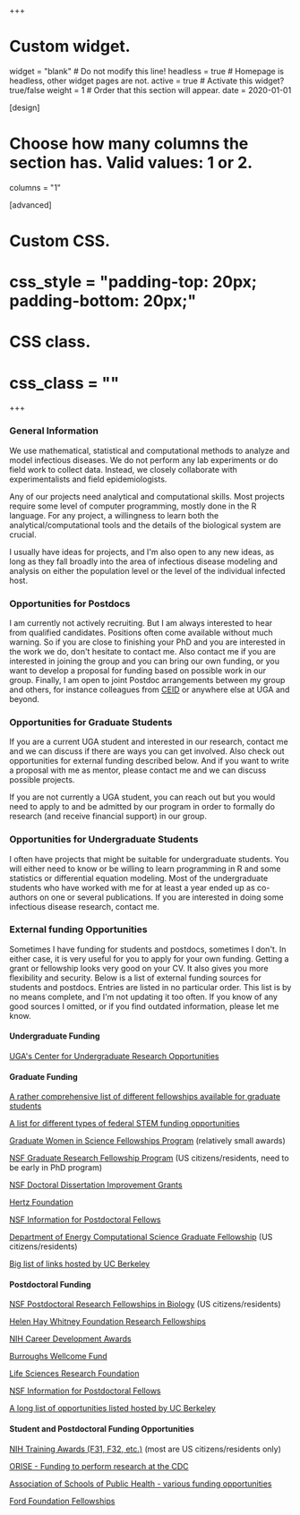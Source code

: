 +++
# Custom widget.
widget = "blank"  # Do not modify this line!
headless = true  # Homepage is headless, other widget pages are not.
active = true  # Activate this widget? true/false
weight = 1  # Order that this section will appear.
date = 2020-01-01

[design]
# Choose how many columns the section has. Valid values: 1 or 2.
  columns = "1"

[advanced]
 # Custom CSS. 
 # css_style = "padding-top: 20px; padding-bottom: 20px;"
 
 # CSS class.
 # css_class = ""
+++


### General Information

We use mathematical, statistical and computational methods to analyze and model infectious diseases. We do not perform any lab experiments or do field work to collect data. Instead, we closely collaborate with experimentalists and field epidemiologists. 

Any of our projects need analytical and computational skills. Most projects require some level of computer programming, mostly done in the R language. For any project, a willingness to learn both the analytical/computational tools and the details of the biological system are crucial.

I usually have ideas for projects, and I'm also open to any new ideas, as long as they fall broadly into the area of infectious disease modeling and analysis on either the population level or the level of the individual infected host.


### Opportunities for Postdocs

I am currently not actively recruiting. But I am always interested to hear from qualified candidates. Positions often 
come available without much warning. So if you are close to finishing your PhD and you are interested in the work we 
do, don't hesitate to contact me. Also contact me if you are interested in joining the group and you can bring our 
own funding, or you want to develop a proposal for funding based on possible work in our group. Finally, I am open to 
joint Postdoc arrangements between my group and others, for instance colleagues from [CEID](http://ceid.uga.edu/) 
or anywhere else at UGA and beyond.


### Opportunities for Graduate Students

If you are a current UGA student and interested in our research, contact me and we can discuss if there are ways you can get involved. Also check out 
opportunities for external funding described below. And if you want to write a proposal with me as mentor, please contact 
me and we can discuss possible projects. 

If you are not currently a UGA student, you can reach out but you would need to apply to and be admitted by our program in order to formally do research (and receive financial support) in our group.


### Opportunities for Undergraduate Students

I often have projects that might be suitable for undergraduate students. You will either need to know or be willing 
to learn programming in R and some statistics or differential equation modeling. Most of the undergraduate students who have worked with me for at least a year ended up as co-authors on one or several publications. If you are interested in doing some infectious 
disease research, contact me.


### External funding Opportunities

Sometimes I have funding for students and postdocs, sometimes I don't. In either case, it is very useful for you to apply for your own funding. Getting a grant or fellowship looks very good on your CV. It also gives you more flexibility and security. Below is a list of external funding sources for students and postdocs. Entries are listed in no particular order. This list is by no means complete, and I'm not updating it too often. If you know of any good sources I omitted, or if you find outdated information, please let me know.


#### Undergraduate Funding

[UGA's Center for Undergraduate Research Opportunities](https://curo.uga.edu/)


#### Graduate Funding

[A rather comprehensive list of different fellowships available for graduate students](http://www.gradschools.com/Article/Graduate-Fellowships/1676.html)

[A list for different types of federal STEM funding opportunities](https://stemgradstudents.science.gov/)

[Graduate Women in Science Fellowships Program](http://www.gwis.org/?page=fellowship_program) (relatively small awards)

[NSF Graduate Research Fellowship Program](http://www.nsfgrfp.org/) (US citizens/residents, need to be early in PhD program)

[NSF Doctoral Dissertation Improvement Grants](http://www.nsf.gov/pubs/2008/nsf08564/nsf08564.htm)

[Hertz Foundation](http://www.hertzfoundation.org/)

[NSF Information for Postdoctoral Fellows](http://www.nsf.gov/funding/education.jsp?fund_type=3)

[Department of Energy Computational Science Graduate Fellowship](http://www.krellinst.org/csgf/) (US citizens/residents)

[Big list of links hosted by UC Berkeley](http://grad.berkeley.edu/financial/fellowships_resources.shtml)


#### Postdoctoral Funding

[NSF Postdoctoral Research Fellowships in Biology](http://www.nsf.gov/pubs/2009/nsf09573/nsf09573.htm) (US citizens/residents)

[Helen Hay Whitney Foundation Research Fellowships](http://www.hhwf.org/)

[NIH Career Development Awards](http://grants.nih.gov/training/careerdevelopmentawards.htm)

[Burroughs Wellcome Fund](http://www.bwfund.org/page.php?mode=privateview&pageID=52&navID=90)

[Life Sciences Research Foundation](http://www.lsrf.org)

[NSF Information for Postdoctoral Fellows](http://www.nsf.gov/funding/education.jsp?fund_type=3)

[A long list of opportunities listed hosted by UC Berkeley](http://www.spo.berkeley.edu/fund/biopostdoc.html)


#### Student and Postdoctoral Funding Opportunities

[NIH Training Awards (F31, F32, etc.)](http://grants.nih.gov/training/nrsa.htm) (most are US citizens/residents only)

[ORISE - Funding to perform research at the CDC](https://orise.orau.gov/cdc/default.html)

[Association of Schools of Public Health - various funding opportunities](http://www.aspph.org/study/#fellowships-and-internships)

[Ford Foundation Fellowships](http://sites.nationalacademies.org/PGA/FordFellowships/index.htm)




